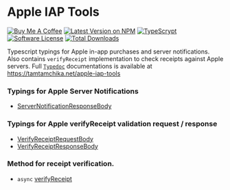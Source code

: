 # Apple IAP Tools

[![Buy Me A Coffee][ico-coffee]][link-coffee]
[![Latest Version on NPM][ico-version]][link-npm]
[![TypeScrypt][ico-types]][link-types]
[![Software License][ico-license]](LICENSE)
[![Total Downloads][ico-downloads]][link-downloads]

Typescript typings for Apple in-app purchases and server notifications. 
Also contains `verifyReceipt` implementation to check receipts against Apple servers.
Full [`Typedoc`](https://typedoc.org) documentations is available at https://tamtamchika.net/apple-iap-tools

### Typings for Apple Server Notifications

* [ServerNotificationResponseBody](https://tamtamchika.net/apple-iap-tools/interfaces/servernotificationresponsebody.html)

### Typings for Apple verifyReceipt validation request / response

* [VerifyReceiptRequestBody](https://tamtamchika.net/apple-iap-tools/interfaces/verifyreceiptrequestbody.html)
* [VerifyReceiptResponseBody](https://tamtamchika.net/apple-iap-tools/types/verifyeeceiptresponsebody.html)

### Method for receipt verification.

* `async` [verifyReceipt](https://tamtamchika.net/apple-iap-tools/functions/verifyreceipt.html)

[ico-coffee]: https://img.shields.io/badge/Buy%20Me%20A-Coffee-%236F4E37.svg?style=flat-square
[ico-version]: https://img.shields.io/npm/v/@tamtamchik/apple-iap-tools.svg?style=flat-square
[ico-license]: https://img.shields.io/npm/l/@tamtamchik/apple-iap-tools.svg?style=flat-square
[ico-downloads]: https://img.shields.io/npm/dt/@tamtamchik/apple-iap-tools.svg?style=flat-square
[ico-types]: https://img.shields.io/npm/types/@tamtamchik/apple-iap-tools.svg?style=flat-square

[link-coffee]: https://www.buymeacoffee.com/tamtamchik
[link-npm]: https://www.npmjs.com/package/@tamtamchik/apple-iap-tools
[link-downloads]: https://www.npmjs.com/package/@tamtamchik/apple-iap-tools
[link-types]: https://tamtamchika.net/apple-iap-tools
